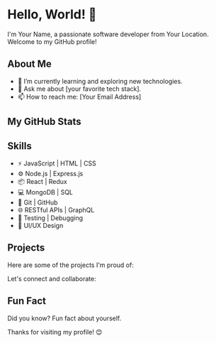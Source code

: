 # Hello, World! 👋

I'm Your Name, a passionate software developer from Your Location. Welcome to my GitHub profile! 

## About Me

- 🌱 I’m currently learning and exploring new technologies.
- 💬 Ask me about [your favorite tech stack].
- 📫 How to reach me: [Your Email Address]

## My GitHub Stats


## Skills

- ⚡️ JavaScript | HTML | CSS
- ⚙️ Node.js | Express.js
- 📦 React | Redux
- 💻 MongoDB | SQL
- 🚀 Git | GitHub
- 🌐 RESTful APIs | GraphQL
- 🧐 Testing | Debugging
- 🌟 UI/UX Design

## Projects

Here are some of the projects I'm proud of:




Let's connect and collaborate:


## Fun Fact

Did you know? Fun fact about yourself.

Thanks for visiting my profile! 😊
